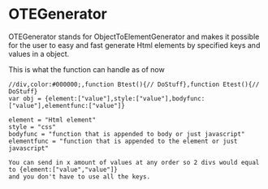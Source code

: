 # OTEGenerator
OTEGenerator stands for ObjectToElementGenerator and makes it possible for the user to easy and fast generate Html elements by specified keys and values in a object.
 
 This is what the function can handle as of now
 
	//div,color:#000000;,function Btest(){// DoStuff},function Etest(){// DoStuff}
	var obj = {element:["value"],style:["value"],bodyfunc:["value"],elementfunc:["value"]}
	
	element = "Html element"
	style = "css"
	bodyfunc = "function that is appended to body or just javascript"
	elementfunc = "function that is appended to the element or just javascript"
	
	You can send in x amount of values at any order so 2 divs would equal to {element:["value","value"]}
	and you don't have to use all the keys.
 

